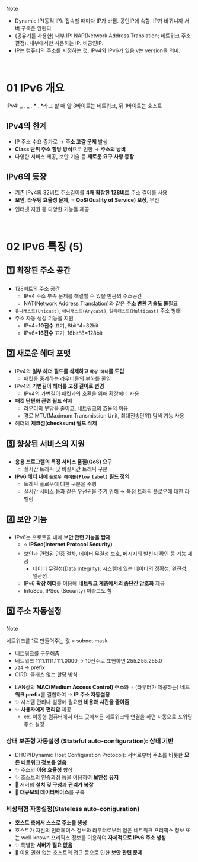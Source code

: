 > [!NOTE]
>
> - Dynamic IP(동적 IP): 접속할 때마다 IP가 바뀜. 공인IP에 속함. IP가 바뀌니까 서버 구축은 안된다
> - (공유기를 사용한) 내부 IP: NAP(Network Address Translation; 네트워크 주소 결정). 내부에서만 사용하는 IP. 비공인IP.
> - IP는 컴퓨터의 주소를 지정하는 것. IPv4와 IPv6가 있음 v는 version을 의미.

<br />

# 01 IPv6 개요

IPv4: _ . _ . * . *라고 할 때 앞 3바이트는 네트워크, 뒤 1바이트는 호스트

## IPv4의 한계

- IP 주소 수요 증가로 → **주소 고갈 문제** 발생
- **Class 단위 주소 할당 방식**으로 인한 → **주소의 낭비**
- 다양한 서비스 제공, 보안 기술 등 **새로운 요구 사항 등장**

## IPv6의 등장

- 기존 IPv4의 32비트 주소길이를 **4배 확장한 128비트** 주소 길이를 사용
- **보안, 라우팅 효율성 문제**, ⭐ **QoS(Quality of Service) 보장**, 무선
- 인터넷 지원 등 다양한 기능들 제공

<br />

# 02 IPv6 특징 (5)

## 1️⃣ 확장된 주소 공간

- 128비트의 주소 공간
  - IPv4 주소 부족 문제를 해결할 수 있을 만큼의 주소공간
  - NAT(Network Address Translation)와 같은 **주소 변환 기술도 불**필요
- `유니캐스트(Unicast)`, `애니캐스트(Anycast)`, `멀티캐스트(Multicast)` 주소 형태
- 주소 자동 생성 기능을 지원
  - IPv4=**10진수** 표기, 8bit\*4=32bit
  - IPv6=**16진수** 표기, 16bit\*8=128bit

## 2️⃣ 새로운 헤더 포맷

- IPv4의 **일부 헤더 필드를 삭제하고 `확장 헤더`를 도입**
  - 패킷을 중계하는 라우터들의 부하를 줄임
- IPv4의 **가변길이 헤더를 고정 길이로 변경**
  - IPv4의 가변길이 패킷과의 호환을 위해 확장헤더 사용
- **패킷 단편화 관련 필드 삭제**
  - 라우터의 부담을 줄이고, 네트워크의 효율적 이용
  - 경로 MTU(Maximum Transmission Unit, 최대전송단위) 탐색 기능 사용
- 헤더의 **체크섬(checksum) 필드 삭제**

## 3️⃣ 향상된 서비스의 지원

- **응용 프로그램의 특정 서비스 품질(QoS) 요구**
  - 실시간 트래픽 및 비실시간 트래픽 구분
- **IPv6 헤더 내에 `플로우 레이블(Flow Label)` 필드 정의**
  - 트래픽 플로우에 대한 구분을 수행
  - 실시간 서비스 등과 같은 우선권을 주기 위해 → 특정 트래픽 플로우에 대한 라벨링

## 4️⃣ 보안 기능

- IPv6는 프로토콜 내에 **보안 관련 기능을 탑재**
  - ⭐ **IPSec(Internet Protocol Security)**
  - 보안과 관련된 인증 절차, 데이터 무결성 보호, 메시지의 발신지 확인 등 기능 제공
    - 데이터 무결성(Data Integrity): 시스템에 있는 데이터의 정확성, 완전성, 일관성
  - IPv6 **확장 헤더**를 이용해 **네트워크 계층에서의 종단간 암호화** 제공
  - InfoSec, IPSec (Security) 이라고도 함

## 5️⃣ 주소 자동설정

> [!NOTE]
> 네트워크를 1로 만들어주는 값 = subnet mask
>
> - 네트워크를 구분해줌
> - 네트워크 1111.1111.1111.0000 → 10진수로 표현하면 255.255.255.0
> - `/24` → prefix
> - CIRD: 클래스 없는 할당 방식

- LAN상의 **MAC(Medium Access Control) 주소**와 + (라우터가 제공하는) **네트워크 prefix**를 결합하여 → **IP 주소 자동설정**
- ✨ 시스템 관리나 설정에 필요한 **비용과 시간을 줄여줌**
- ✨ **사용자에게 편리함** 제공
  - ex. 이동형 컴퓨터에서 어느 곳에서든 네트워크와 연결을 하면 자동으로 포워딩 주소 설정

### 상태 보존형 자동설정 (Stateful auto-configuration): 상태 기반

- DHCP(Dynamic Host Configuration Protocol): 서버로부터 주소를 비롯한 **모든 네트워크 정보를 얻음**
- ✨ 주소의 **이용 효율성** 향상
- ✨ 호스트의 인증과정 등을 이용하여 **보안성 유지**
- 💩 서버의 **설치 및 구성**과 **관리가 복잡**
- 💩 **대규모의 데이터베이스**를 구축

### 비상태형 자동설정(Stateless auto-coniguration)

- **호스트 측에서 스스로 주소를 생성**
- 호스트가 자신의 인터페이스 정보와 라우터로부터 얻은 네트워크 프리픽스 정보 또는 well-known 프리픽스 정보를 이용하여 **자체적으로 IPv6 주소 생성**
- ✨ 특별한 **서버가 필요 없음**
- 💩 이용 권한 없는 호스트의 접근 등으로 인한 **보안 관련 문제**
